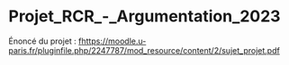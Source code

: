 # Projet_RCR_-_Argumentation_2023

Énoncé du projet :
[f](https://moodle.u-paris.fr/pluginfile.php/2247787/mod_resource/content/2/sujet_projet.pdf)https://moodle.u-paris.fr/pluginfile.php/2247787/mod_resource/content/2/sujet_projet.pdf
